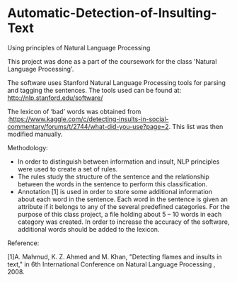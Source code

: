 # Automatic-Detection-of-Insulting-Text
Using principles of Natural Language Processing

This project was done as a part of the coursework for the class 'Natural Language Processing'. 

The software uses Stanford Natural Language Processing tools for parsing and tagging the sentences. 
The tools used can be found at: http://nlp.stanford.edu/software/

The lexicon of ‘bad’ words was obtained from :https://www.kaggle.com/c/detecting-insults-in-social-commentary/forums/t/2744/what-did-you-use?page=2. 
This list was then modified manually.

Methodology:
- In order to distinguish between information and insult, NLP principles were used to create a set of rules.
- The rules study the structure of the sentence and the relationship between the words in the sentence to perform this classification.
- Annotation [1] is used in order to store some additional information about each word in the sentence.
      Each word in the sentence is given an attribute if it belongs to any of the several predefined categories.
      For the purpose of this class project, a file holding about 5 – 10 words in each category was created. 
      In order to increase the accuracy of the software, additional words should be added to the lexicon.

Reference:

[1]A. Mahmud, K. Z. Ahmed and M. Khan, "Detecting flames and insults in text," in 6th International Conference on Natural Language Processing , 2008.
